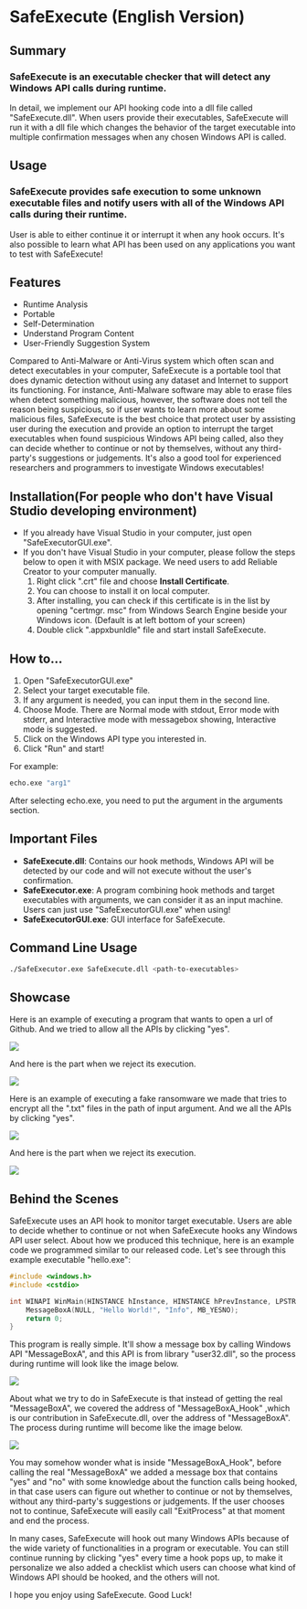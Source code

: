 # SafeExecute (English Version)

## Summary
### SafeExecute is an executable checker that will detect any Windows API calls during runtime.
In detail, we implement our API hooking code into a dll file called "SafeExecute.dll". When users provide their executables, SafeExecute will run it with a dll file which changes the behavior of the target executable into multiple confirmation messages when any chosen Windows API is called.

## Usage
### SafeExecute provides safe execution to some unknown executable files and notify users with all of the Windows API calls during their runtime. 
User is able to either continue it or interrupt it when any hook occurs. It's also possible to learn what API has been used on any applications you want to test with SafeExecute!

## Features
* Runtime Analysis
* Portable
* Self-Determination
* Understand Program Content
* User-Friendly Suggestion System

Compared to Anti-Malware or Anti-Virus system which often scan and detect executables in your computer, SafeExecute is a portable tool that does dynamic detection without using any dataset and Internet to support its functioning. For instance, Anti-Malware software may able to erase files when detect something malicious, however, the software does not tell the reason being suspicious, so if user wants to learn more about some malicious files, SafeExecute is the best choice that protect user by assisting user during the execution and provide an option to interrupt the target executables when found suspicious Windows API being called, also they can decide whether to continue or not by themselves, without any third-party's suggestions or judgements.
It's also a good tool for experienced researchers and programmers to investigate Windows executables!

## Installation(For people who don't have Visual Studio developing environment)
* If you already have Visual Studio in your computer, just open "SafeExecutorGUI.exe".
* If you don't have Visual Studio in your computer, please follow the steps below to open it with MSIX package. We need users to add Reliable Creator to your computer manually.
  1. Right click ".crt" file and choose **Install Certificate**.
  2. You can choose to install it on local computer.
  3. After installing, you can check if this certificate is in the list by opening "certmgr. msc" from Windows Search Engine beside your Windows icon. (Default is at left bottom of your screen)
  4. Double click ".appxbunldle" file and start install SafeExecute.

## How to...
1. Open "SafeExecutorGUI.exe"
2. Select your target executable file.
3. If any argument is needed, you can input them in the second line.
4. Choose Mode. There are Normal mode with stdout, Error mode with stderr, and Interactive mode with messagebox showing, Interactive mode is suggested.
5. Click on the Windows API type you interested in.
6. Click "Run" and start!

For example:
```sh
echo.exe "arg1"
```
After selecting echo.exe, you need to put the argument in the arguments section.

## Important Files
* **SafeExecute.dll**: Contains our hook methods, Windows API will be detected by our code and will not execute without the user's confirmation.
* **SafeExecutor.exe**: A program combining hook methods and target executables with arguments, we can consider it as an input machine. Users can just use "SafeExecutorGUI.exe" when using!
* **SafeExecutorGUI.exe**: GUI interface for SafeExecute.

## Command Line Usage
```sh
./SafeExecutor.exe SafeExecute.dll <path-to-executables>
```

## Showcase
Here is an example of executing a program that wants to open a url of Github. And we tried to allow all the APIs by clicking "yes".

![](./img/InternetExample01.gif)

And here is the part when we reject its execution.

![](./img/InternetExample02.gif)

Here is an example of executing a fake ransomware we made that tries to encrypt all the ".txt" files in the path of input argument. And we all the APIs by clicking "yes".

![](./img/FakeRansom01.gif)

And here is the part when we reject its execution.

![](./img/FakeRansom02.gif)

## Behind the Scenes
SafeExecute uses an API hook to monitor target executable. Users are able to decide whether to continue or not when SafeExecute hooks any Windows API user select.
About how we produced this technique, here is an example code we programmed similar to our released code. Let's see through this example executable "hello.exe":

```c++
#include <windows.h>
#include <cstdio>

int WINAPI WinMain(HINSTANCE hInstance, HINSTANCE hPrevInstance, LPSTR lpCmdLine, int nCmdShow) {
    MessageBoxA(NULL, "Hello World!", "Info", MB_YESNO);
    return 0;
}
```

This program is really simple. It'll show a message box by calling Windows API "MessageBoxA", and this API is from library "user32.dll", so the process during runtime will look like the image below.

![](./img/callMessageBoxA.png)

About what we try to do in SafeExecute is that instead of getting the real "MessageBoxA", we covered the address of "MessageBoxA_Hook" ,which is our contribution in SafeExecute.dll, over the address of "MessageBoxA". The process during runtime will become like the image below.

![](./img/callHookedMessageBoxA.png)

You may somehow wonder what is inside "MessageBoxA_Hook", before calling the real "MessageBoxA" we added a message box that contains "yes" and "no" with some knowledge about the function calls being hooked, in that case users can figure out whether to continue or not by themselves, without any third-party's suggestions or judgements. If the user chooses not to continue, SafeExecute will easily call "ExitProcess" at that moment and end the process.

In many cases, SafeExecute will hook out many Windows APIs because of the wide variety of functionalities in a program or executable. You can still continue running by clicking "yes" every time a hook pops up, to make it personalize we also added a checklist which users can choose what kind of Windows API should be hooked, and the others will not.

I hope you enjoy using SafeExecute. Good Luck!





